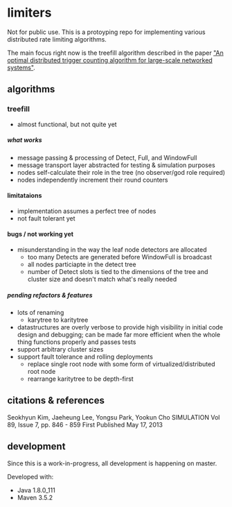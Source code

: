limiters
========
Not for public use. This is a protoyping repo for implementing various distributed rate limiting algorithms.

The main focus right now is the treefill algorithm described in the paper ["An optimal distributed trigger counting algorithm for large-scale networked systems"][1].

algorithms
----------

### treefill
- almost functional, but not quite yet

##### what works
- message passing & processing of Detect, Full, and WindowFull
- message transport layer abstracted for testing & simulation purposes
- nodes self-calculate their role in the tree (no observer/god role required)
- nodes independently increment their round counters

#### limitataions
- implementation assumes a perfect tree of nodes
- not fault tolerant yet

#### bugs / not working yet
- misunderstanding in the way the leaf node detectors are allocated 
  - too many Detects are generated before WindowFull is broadcast
  - all nodes particiapte in the detect tree
  - number of Detect slots is tied to the dimensions of the tree and cluster size and doesn't match what's really needed


##### pending refactors & features
- lots of renaming
  - karytree to karitytree
- datastructures are overly verbose to provide high visibility in initial code design and debugging; can be made far more efficient when the whole thing functions properly and passes tests
- support arbitrary cluster sizes
- support fault tolerance and rolling deployments
  - replace single root node with some form of virtualized/distributed root node
  - rearrange karitytree to be depth-first


citations & references
----------------------

[1]: https://doi.org/10.1177/0037549713485499 "An optimal distributed trigger counting algorithm for large-scale networked systems"
Seokhyun Kim, Jaeheung Lee, Yongsu Park, Yookun Cho
SIMULATION 
Vol 89, Issue 7, pp. 846 - 859
First Published May 17, 2013

[2]: https://github.com/SeokhyunKim/treefill "treefill netlogo simulation"



development
-----------
Since this is a work-in-progress, all development is happening on master.

Developed with:
- Java 1.8.0_111
- Maven 3.5.2 
